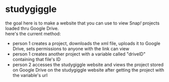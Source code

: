 # studygiggle
the goal here is to make a website that you can use to view Snap<i>!</i> projects loaded thru Google Drive. <br>
here's the current method:
* person 1 creates a project, downloads the xml file, uploads it to Google Drive, sets permissions to anyone with the link can view
* person 1 creates another project with a variable called "driveID" containing that file's ID
* person 2 accesses the studygiggle website and views the project stored on Google Drive on the studygiggle website after getting the project with the variable's url
